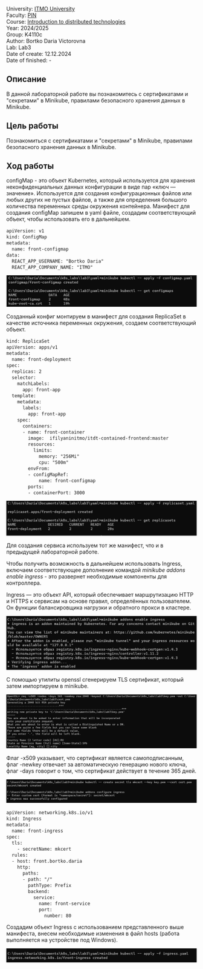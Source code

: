 University: [ITMO University](https://itmo.ru/ru/)  
Faculty: [PIN](https://fict.itmo.ru)  
Course: [Introduction to distributed technologies](https://github.com/itmo-ict-faculty/introduction-to-distributed-technologies)  
Year: 2024/2025  
Group: K4110c  
Author: Bortko Daria Victorovna  
Lab: Lab3  
Date of create: 12.12.2024  
Date of finished: -  

## Описание   
В данной лабораторной работе вы познакомитесь с сертификатами и "секретами" в Minikube, правилами безопасного хранения данных в Minikube.  

## Цель работы  
Познакомиться с сертификатами и "секретами" в Minikube, правилами безопасного хранения данных в Minikube.  

## Ход работы 

configMap - это объект Kubernetes, который используется для хранения неконфиденциальных данных конфигурации в виде пар «ключ — значение». Используется для создания конфигурационных файлов или любых других не пустых файлов, а также для определения большого количества переменных среды окружения контейнера. Манифест для создания configMap запишем в yaml файле, создадим соответствующий объект, чтобы использовать его в дальнейшем.  

```
apiVersion: v1
kind: ConfigMap
metadata:
  name: front-configmap
data:
  REACT_APP_USERNAME: "Bortko Daria"
  REACT_APP_COMPANY_NAME: "ITMO"
```

![Создание configMap](./img/create_configmap.jpg)  

Созданный конфиг монтируем в манифест для создания ReplicaSet в качестве источника переменных окружения, создаем соответствующий объект.  

```
kind: ReplicaSet
apiVersion: apps/v1
metadata:
  name: front-deployment
spec:
  replicas: 2
  selector:
    matchLabels:
      app: front-app
  template:
    metadata:
      labels:
        app: front-app
    spec:
      containers:
      - name: front-container
        image:  ifilyaninitmo/itdt-contained-frontend:master
        resources:
          limits:
            memory: "256Mi"
            cpu: "500m"
        envFrom:
        - configMapRef:
            name: front-configmap
        ports:
        - containerPort: 3000
```

![Создание replicaSet](./img/create_replicaset.jpg)  

Для создания сервиса используем тот же манифест, что и в предыдущей лабораторной работе.  

Чтобы получить возможность в дальнейшем использовать Ingress, включаем соответствующее дополнение командой _minikube addons enable ingress_ - это развернет необходимые компоненты для контроллера.  

Ingress — это объект API, который обеспечивает маршрутизацию HTTP и HTTPS к сервисам на основе правил, определённых пользователем. Он функции балансировщика нагрузки и обратного прокси в кластере.  

![Подключение_дополнений](./img/enable_ingress.jpg)  

С помощью утилиты openssl сгенерируем TLS сертификат, который затем импортируем в minikube.  

![Генерация сертификата](./img/cert_generation.jpg)  

Флаг -x509 указывает, что сертификат является самоподписанным, флаг -newkey отвечает за автоматическую генерацию нового ключа, флаг -days говорит о том, что сертификат действует в течение 365 дней.  

![Конфигурация ingress](./img/ingress_conf.jpg)  

```
apiVersion: networking.k8s.io/v1
kind: Ingress
metadata:
  name: front-ingress
spec:
  tls:
    - secretName: mkcert
  rules:
  - host: front.bortko.daria
    http:
      paths:
      - path: "/"
        pathType: Prefix
        backend:
          service:
            name: front-service
            port:
              number: 80
```

Создадим объект Ingress с использованием представленного выше манифеста, внесем необходимые изменения в файл hosts (работа выполняется на устройстве под Windows). 
   
![Объект ingress](./img/ingress_create.jpg)  



 

